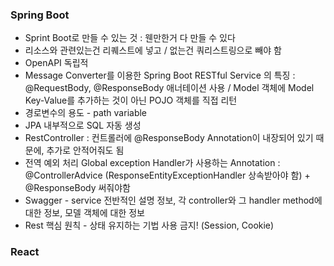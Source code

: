 ### Spring Boot

- Sprint Boot로 만들 수 있는 것 : 웬만한거 다 만들 수 있다
- 리소스와 관련있는건 리퀘스트에 넣고 / 없는건 쿼리스트링으로 빼야 함
- OpenAPI 독립적
- Message Converter를 이용한 Spring Boot RESTful Service 의 특징 : @RequestBody, @ResponseBody 애너테이션 사용 / Model 객체에 Model Key-Value를 추가하는 것이 아닌 POJO 객체를 직접 리턴
- 경로변수의 용도 - path variable
- JPA 내부적으로 SQL 자동 생성
- RestController : 컨트롤러에 @ResponseBody Annotation이 내장되어 있기 때문에, 추가로 안적어줘도 됨
- 전역 예외 처리 Global exception Handler가 사용하는 Annotation : @ControllerAdvice (ResponseEntityExceptionHandler 상속받아야 함) + @ResponseBody 써줘야함
- Swagger - service 전반적인 설명 정보, 각 controller와 그 handler method에 대한 정보, 모델 객체에 대한 정보
- Rest 핵심 원칙 - 상태 유지하는 기법 사용 금지! (Session, Cookie)

### React
